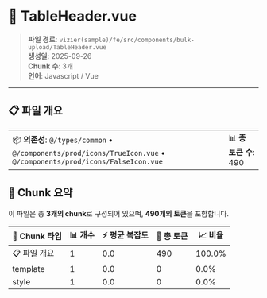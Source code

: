 # 📄 TableHeader.vue

> **파일 경로**: `vizier(sample)/fe/src/components/bulk-upload/TableHeader.vue`  
> **생성일**: 2025-09-26  
> **Chunk 수**: 3개  
> **언어**: Javascript / Vue
---





## 📋 파일 개요

| | |
|--|--|
| 📦 **의존성**: `@/types/common` • `@/components/prod/icons/TrueIcon.vue` • `@/components/prod/icons/FalseIcon.vue` | 📊 **총 토큰 수**: 490 |






## 🧩 Chunk 요약

이 파일은 총 **3개의 chunk**로 구성되어 있으며, **490개의 토큰**을 포함합니다.

| 🧩 Chunk 타입 | 📊 개수 | ⚡ 평균 복잡도 | 📝 총 토큰 | 📈 비율 |
|---------------|--------|-------------|----------|--------|
| 📋 파일 개요 | 1 | 0.0 | 490 | 100.0% |
| template | 1 | 0.0 | 0 | 0.0% |
| style | 1 | 0.0 | 0 | 0.0% |

